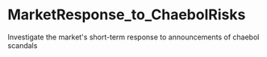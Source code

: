 # MarketResponse_to_ChaebolRisks
 Investigate the market's short-term response to announcements of chaebol scandals
